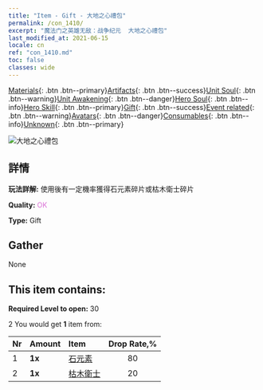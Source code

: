 ```yaml
---
title: "Item - Gift - 大地之心禮包"
permalink: /con_1410/
excerpt: "魔法门之英雄无敌：战争纪元  大地之心禮包"
last_modified_at: 2021-06-15
locale: cn
ref: "con_1410.md"
toc: false
classes: wide
---
```

 [Materials](/ItemsCN/){: .btn .btn--primary}[Artifacts](/ItemsCN/Artifacts/){: .btn .btn--success}[Unit Soul](/ItemsCN/UnitSoul/){: .btn .btn--warning}[Unit Awakening](/ItemsCN/UnitAwakening/){: .btn .btn--danger}[Hero Soul](/ItemsCN/HeroSoul/){: .btn .btn--info}[Hero Skill](/ItemsCN/HeroSkill/){: .btn .btn--primary}[Gift](/ItemsCN/Gift/){: .btn .btn--success}[Event related](/ItemsCN/Events/){: .btn .btn--warning}[Avatars](/ItemsCN/Avatars/){: .btn .btn--danger}[Consumables](/ItemsCN/Consumables/){: .btn .btn--info}[Unknown](/ItemsCN/Unknown/){: .btn .btn--primary}

 ![大地之心禮包](/images/t/i_907024.png)

## 詳情
 **玩法詳解:** 使用後有一定機率獲得石元素碎片或枯木衛士碎片

 **Quality:** <span style="color: #DA70D6">OK</span>

 **Type:** Gift

## Gather

  None

## This item contains:

 **Required Level to open:** 30

 2 You would get **1** item  from:

  | Nr | Amount |     Item    | Drop Rate,% |
  |:---|:-------|:------------|:---------:|
  | 1 |  **1x** | [石元素](/cn/Items/unt_266/) | 80 | 
  | 2 |  **1x** | [枯木衛士](/cn/Items/unt_203/) | 20 | 
